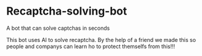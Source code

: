 # Recaptcha-solving-bot
A bot that can solve captchas in seconds

This bot uses AI to solve recaptcha. By the help of a friend we made this so people and companys can learn ho to protect themselfs from this!!!
